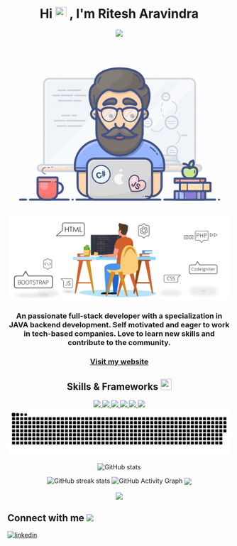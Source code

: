 

<!--
**RiteshAravindra/RiteshAravindra** is a ✨ _special_ ✨ repository because its `README.md` (this file) appears on your GitHub profile.

Here are some ideas to get you started:

- 🔭 I’m currently working on ...
- 🌱 I’m currently learning ...
- 👯 I’m looking to collaborate on ...
- 🤔 I’m looking for help with ...
- 💬 Ask me about ...
- 📫 How to reach me: ...
- 😄 Pronouns: ...
- ⚡ Fun fact: ...
-->


  
<h1 align="center">Hi <img src = "https://raw.githubusercontent.com/MartinHeinz/MartinHeinz/master/wave.gif" height =25px width = 25px> , I'm Ritesh Aravindra</h1>
<p align='center'> </h1>
<p align="center">
<a align="center" href="https://github.com/DenverCoder1/readme-typing-svg"><img src="https://readme-typing-svg.herokuapp.com?&font=IBM+Plex+Sans&color=d25f2c&size=25&lines=Welcome+to+my+GitHub+Profile!;I'm+a+Full-Stack+web+developer." /></a>
</p>
<!-- img align="right" alt="Coding" width="400" src="https://cdn.dribbble.com/users/1162077/screenshots/3848914/programmer.gif" -->
<img src="/images/programmer.gif" />
<img src="/images/web_development.gif" />
<div align="center" size='20px'>
 <h3>
 An passionate full-stack developer with a specialization in JAVA backend development. Self motivated and eager to work in tech-based companies. Love to learn new skills and contribute to the community.
 </h3>
</div>

<h3 align="center" text-decoration="none"><a href="https://meek-sherbet-b3572a.netlify.app" target="_blank" rel="noopener noreferrer" >
    Visit my website
</a></h3>

<!-- - 🎯 Full Stack Web Developer -->



<div align="center">
<h2 > Skills & Frameworks <img src = "https://media2.giphy.com/media/QssGEmpkyEOhBCb7e1/giphy.gif?cid=ecf05e47a0n3gi1bfqntqmob8g9aid1oyj2wr3ds3mg700bl&rid=giphy.gif" height =25px width = 25px> </h2>
<a href= "https://github.com/RiteshAravindra?tab=repositories&q=&type=&language=javascript&sort= "> <img width ='32px' src ='https://raw.githubusercontent.com/rahulbanerjee26/githubAboutMeGenerator/main/icons/javascript.svg'> </a>
<a href= "https://github.com/RiteshAravindra?tab=repositories&q=&type=&language=bootstrap&sort= "> <img width ='32px' src ='https://raw.githubusercontent.com/rahulbanerjee26/githubAboutMeGenerator/main/icons/bootstrap.svg'> </a>
<a href= "https://github.com/RiteshAravindra?tab=repositories&q=&type=&language=html&sort= "> <img width ='32px' src ='https://raw.githubusercontent.com/rahulbanerjee26/githubAboutMeGenerator/main/icons/html.svg'> </a>
<a href= "https://github.com/RiteshAravindra?tab=repositories&q=&type=&language=css&sort= "> <img width ='32px' src ='https://raw.githubusercontent.com/rahulbanerjee26/githubAboutMeGenerator/main/icons/css.svg'> </a>
<a href= "https://github.com/RiteshAravindra/Array-operations-in-java "> <img height="32px" src ='https://raw.githubusercontent.com/rahulbanerjee26/githubAboutMeGenerator/main/icons/java.svg'> </a>
<a href= "https://github.com/RiteshAravindra?tab=repositories&q=&type=&language=css&sort= "> <img height="35px" src ='https://raw.githubusercontent.com/rahulbanerjee26/githubAboutMeGenerator/main/icons/git.svg'> </a>

  
  
 <img align="center" src="https://raw.githubusercontent.com/AkshatRastogi-1nC0re/AkshatRastogi-1nC0re/output/github-contribution-grid-snake-sissa-white.svg#gh-light-mode-only" /> 
  
![GitHub stats](https://github-readme-stats.vercel.app/api?username=RiteshAravindra&show_icons=true)

![GitHub streak stats](https://github-readme-streak-stats.herokuapp.com/?user=RiteshAravindra)
 ![GitHub Activity Graph](https://activity-graph.herokuapp.com/graph?username=RiteshAravindra)
<img align="center" src="https://raw.githubusercontent.com/halfrost/halfrost/master/icons/header_.png" />

<img align="center" src="https://github-readme-stats.vercel.app/api/top-langs/?username=RiteshAravindra&layout=compact&theme=vue&hide_border=true" />


 </div>


<h2> Connect with me  <img src='https://raw.githubusercontent.com/ShahriarShafin/ShahriarShafin/main/Assets/handshake.gif' width="80px"> </h2>


<a href="https://www.linkedin.com/in/ritesh-aravindra-378273229/"><img  height="50px" width="50px" src="https://img.icons8.com/color/96/000000/linkedin.png" alt="linkedin"/></a>
<!-- <a href="https://codesandbox.io/u/"><img height="50px" width="50px" src="https://cdn.jsdelivr.net/npm/simple-icons@3.0.1/icons/codesandbox.svg"/></a>
<a href="https://medium.com/"><img  height="50px" width="50px" src="https://play-lh.googleusercontent.com/hB9t3Z-mi284_49HA3nAuhO-W5Cyhje7r2P9McdgORoVCd-0SV54c12NMQWLHnqALw" alt="medium"/></a>
 -->

